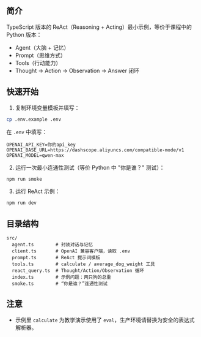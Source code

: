 ## 简介

TypeScript 版本的 ReAct（Reasoning + Acting）最小示例，等价于课程中的 Python 版本：
- Agent（大脑 + 记忆）
- Prompt（思维方式）
- Tools（行动能力）
- Thought → Action → Observation → Answer 闭环

## 快速开始

1. 复制环境变量模板并填写：
```bash
cp .env.example .env
```
在 `.env` 中填写：
```
OPENAI_API_KEY=你的api_key
OPENAI_BASE_URL=https://dashscope.aliyuncs.com/compatible-mode/v1
OPENAI_MODEL=qwen-max
```

2. 运行一次最小连通性测试（等价 Python 中 "你是谁？" 测试）：
```bash
npm run smoke
```

3. 运行 ReAct 示例：
```bash
npm run dev
```

## 目录结构

```
src/
  agent.ts        # 封装对话与记忆
  client.ts       # OpenAI 兼容客户端，读取 .env
  prompt.ts       # ReAct 提示词模板
  tools.ts        # calculate / average_dog_weight 工具
  react_query.ts  # Thought/Action/Observation 循环
  index.ts        # 示例问题：两只狗的总重
  smoke.ts        # “你是谁？”连通性测试
```

## 注意
- 示例里 `calculate` 为教学演示使用了 `eval`，生产环境请替换为安全的表达式解析器。


